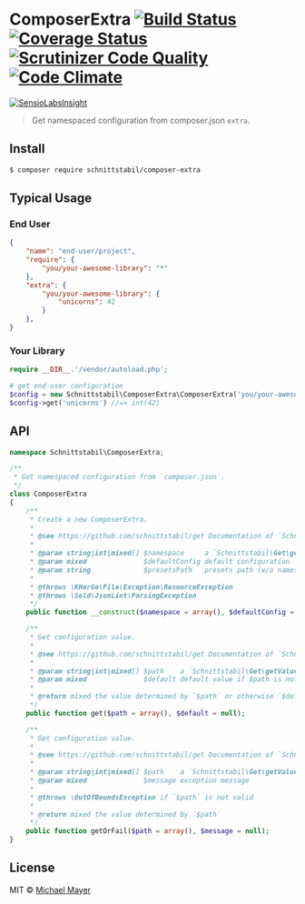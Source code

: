 # ComposerExtra [![Build Status](https://travis-ci.org/schnittstabil/composer-extra.svg?branch=master)](https://travis-ci.org/schnittstabil/composer-extra) [![Coverage Status](https://coveralls.io/repos/schnittstabil/composer-extra/badge.svg?branch=master&service=github)](https://coveralls.io/github/schnittstabil/composer-extra?branch=master) [![Scrutinizer Code Quality](https://scrutinizer-ci.com/g/schnittstabil/composer-extra/badges/quality-score.png?b=master)](https://scrutinizer-ci.com/g/schnittstabil/composer-extra/?branch=master) [![Code Climate](https://codeclimate.com/github/schnittstabil/composer-extra/badges/gpa.svg)](https://codeclimate.com/github/schnittstabil/composer-extra)

[![SensioLabsInsight](https://insight.sensiolabs.com/projects/75b95f1a-f047-4ac3-ba89-1b424629df94/big.png)](https://insight.sensiolabs.com/projects/75b95f1a-f047-4ac3-ba89-1b424629df94)

> Get namespaced configuration from composer.json `extra`.


## Install

```sh
$ composer require schnittstabil/composer-extra
```


## Typical Usage

### End User

```json
{
    "name": "end-user/project",
    "require": {
        "you/your-awesome-library": "*"
    },
    "extra": {
        "you/your-awesome-library": {
            "unicorns": 42
        }
    },
}
```


### Your Library

```php
require __DIR__.'/vendor/autoload.php';

# get end-user configuration
$config = new Schnittstabil\ComposerExtra\ComposerExtra('you/your-awesome-library');
$config->get('unicorns') //=> int(42)
```


## API

```php
namespace Schnittstabil\ComposerExtra;

/**
 * Get namespaced configuration from `composer.json`.
 */
class ComposerExtra
{
    /**
     * Create a new ComposerExtra.
     *
     * @see https://github.com/schnittstabil/get Documentation of `Schnittstabil\Get\getValue`.
     *
     * @param string|int|mixed[] $namespace     a `Schnittstabil\Get\getValue` path
     * @param mixed              $defaultConfig default configuration
     * @param string             $presetsPath   presets path (w/o namespace)
     *
     * @throws \KHerGe\File\Exception\ResourceException
     * @throws \Seld\JsonLint\ParsingException
     */
    public function __construct($namespace = array(), $defaultConfig = null, $presetsPath = null);

    /**
     * Get configuration value.
     *
     * @see https://github.com/schnittstabil/get Documentation of `Schnittstabil\Get\getValue`.
     *
     * @param string|int|mixed[] $path    a `Schnittstabil\Get\getValue` path
     * @param mixed              $default default value if $path is not valid
     *
     * @return mixed the value determined by `$path` or otherwise `$default`
     */
    public function get($path = array(), $default = null);

    /**
     * Get configuration value.
     *
     * @see https://github.com/schnittstabil/get Documentation of `Schnittstabil\Get\getValueOrFail`.
     *
     * @param string|int|mixed[] $path    a `Schnittstabil\Get\getValueOrFail` path
     * @param mixed              $message exception message
     *
     * @throws \OutOfBoundsException if `$path` is not valid
     *
     * @return mixed the value determined by `$path`
     */
    public function getOrFail($path = array(), $message = null);
}
```


## License

MIT © [Michael Mayer](http://schnittstabil.de)

